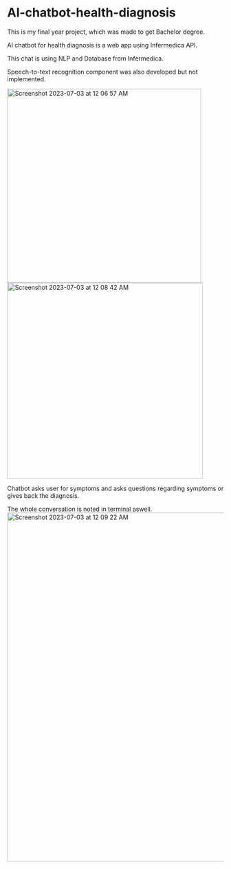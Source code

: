 # AI-chatbot-health-diagnosis

This is my final year project, which was made to get Bachelor degree. 

AI chatbot for health diagnosis is a web app using Infermedica API. 


This chat is using NLP and Database from Infermedica.

Speech-to-text recognition component was also developed but not implemented.


<img width="451" alt="Screenshot 2023-07-03 at 12 06 57 AM" src="https://github.com/paulidan/AI-chatbot-health-diagnosis/assets/99273662/8b64e7af-7594-469b-8b9b-897edb2e8ed1"><img width="455" alt="Screenshot 2023-07-03 at 12 08 42 AM" src="https://github.com/paulidan/AI-chatbot-health-diagnosis/assets/99273662/954ddd8a-1ddc-4764-9db1-c53692f71aba">

Chatbot asks user for symptoms and asks questions regarding symptoms or gives back the diagnosis.

The whole conversation is noted in terminal aswell.
<img width="811" alt="Screenshot 2023-07-03 at 12 09 22 AM" src="https://github.com/paulidan/AI-chatbot-health-diagnosis/assets/99273662/9a70e97c-f104-4545-b064-b9c3d5ccd381">
